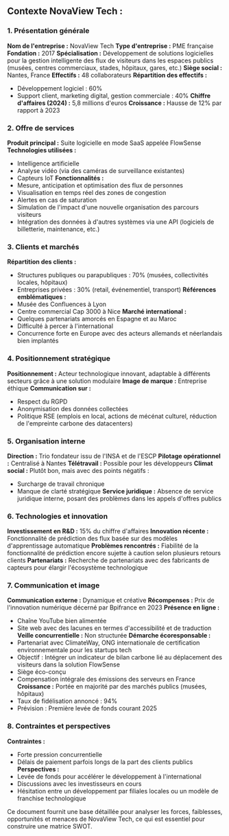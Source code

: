 ## Contexte NovaView Tech :

### 1. Présentation générale

**Nom de l'entreprise :** NovaView Tech
**Type d'entreprise :** PME française
**Fondation :** 2017
**Spécialisation :** Développement de solutions logicielles pour la gestion intelligente des flux de visiteurs dans les espaces publics (musées, centres commerciaux, stades, hôpitaux, gares, etc.)
**Siège social :** Nantes, France
**Effectifs :** 48 collaborateurs
**Répartition des effectifs :**
- Développement logiciel : 60%
- Support client, marketing digital, gestion commerciale : 40%
**Chiffre d'affaires (2024) :** 5,8 millions d'euros
**Croissance :** Hausse de 12% par rapport à 2023

### 2. Offre de services

**Produit principal :** Suite logicielle en mode SaaS appelée FlowSense
**Technologies utilisées :**
- Intelligence artificielle
- Analyse vidéo (via des caméras de surveillance existantes)
- Capteurs IoT
**Fonctionnalités :**
- Mesure, anticipation et optimisation des flux de personnes
- Visualisation en temps réel des zones de congestion
- Alertes en cas de saturation
- Simulation de l'impact d'une nouvelle organisation des parcours visiteurs
- Intégration des données à d'autres systèmes via une API (logiciels de billetterie, maintenance, etc.)

### 3. Clients et marchés

**Répartition des clients :**
- Structures publiques ou parapubliques : 70% (musées, collectivités locales, hôpitaux)
- Entreprises privées : 30% (retail, événementiel, transport)
**Références emblématiques :**
- Musée des Confluences à Lyon
- Centre commercial Cap 3000 à Nice
**Marché international :**
- Quelques partenariats amorcés en Espagne et au Maroc
- Difficulté à percer à l'international
- Concurrence forte en Europe avec des acteurs allemands et néerlandais bien implantés

### 4. Positionnement stratégique

**Positionnement :** Acteur technologique innovant, adaptable à différents secteurs grâce à une solution modulaire
**Image de marque :** Entreprise éthique
**Communication sur :**
- Respect du RGPD
- Anonymisation des données collectées
- Politique RSE (emplois en local, actions de mécénat culturel, réduction de l'empreinte carbone des datacenters)

### 5. Organisation interne

**Direction :** Trio fondateur issu de l'INSA et de l'ESCP
**Pilotage opérationnel :** Centralisé à Nantes
**Télétravail :** Possible pour les développeurs
**Climat social :** Plutôt bon, mais avec des points négatifs :
- Surcharge de travail chronique
- Manque de clarté stratégique
**Service juridique :** Absence de service juridique interne, posant des problèmes dans les appels d'offres publics

### 6. Technologies et innovation

**Investissement en R&D :** 15% du chiffre d'affaires
**Innovation récente :** Fonctionnalité de prédiction des flux basée sur des modèles d'apprentissage automatique
**Problèmes rencontrés :** Fiabilité de la fonctionnalité de prédiction encore sujette à caution selon plusieurs retours clients
**Partenariats :** Recherche de partenariats avec des fabricants de capteurs pour élargir l'écosystème technologique

### 7. Communication et image

**Communication externe :** Dynamique et créative
**Récompenses :** Prix de l'innovation numérique décerné par Bpifrance en 2023
**Présence en ligne :**
- Chaîne YouTube bien alimentée
- Site web avec des lacunes en termes d'accessibilité et de traduction
**Veille concurrentielle :** Non structurée
**Démarche écoresponsable :**
- Partenariat avec ClimateWay, ONG internationale de certification environnementale pour les startups tech
- Objectif : Intégrer un indicateur de bilan carbone lié au déplacement des visiteurs dans la solution FlowSense
- Siège éco-conçu
- Compensation intégrale des émissions des serveurs en France
**Croissance :** Portée en majorité par des marchés publics (musées, hôpitaux)
- Taux de fidélisation annoncé : 94%
- Prévision : Première levée de fonds courant 2025

### 8. Contraintes et perspectives

**Contraintes :**
- Forte pression concurrentielle
- Délais de paiement parfois longs de la part des clients publics
**Perspectives :**
- Levée de fonds pour accélérer le développement à l'international
- Discussions avec les investisseurs en cours
- Hésitation entre un développement par filiales locales ou un modèle de franchise technologique

Ce document fournit une base détaillée pour analyser les forces, faiblesses, opportunités et menaces de NovaView Tech, ce qui est essentiel pour construire une matrice SWOT.
































